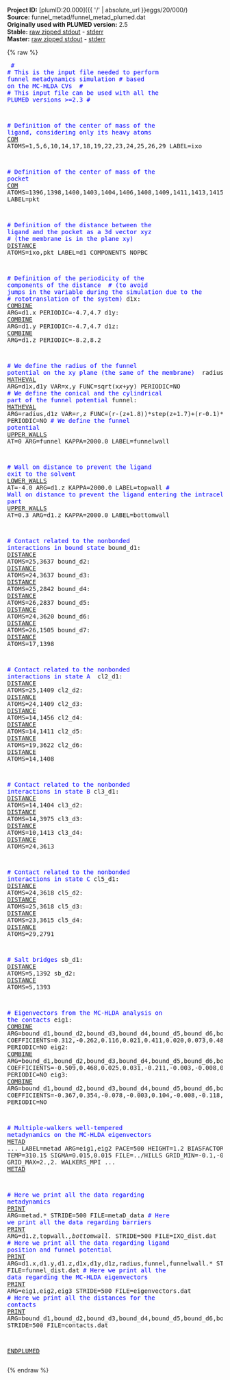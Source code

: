 **Project ID:** [plumID:20.000]({{ '/' | absolute_url }}eggs/20/000/)  
**Source:** funnel_metad/funnel_metad_plumed.dat  
**Originally used with PLUMED version:** 2.5  
**Stable:** [raw zipped stdout](funnel_metad_plumed.dat.plumed.stdout.txt.zip) - [stderr](funnel_metad_plumed.dat.plumed.stderr)  
**Master:** [raw zipped stdout](funnel_metad_plumed.dat.plumed_master.stdout.txt.zip) - [stderr](funnel_metad_plumed.dat.plumed_master.stderr)  

{% raw %}<pre>
<span style="color:blue">#</span>
<span style="color:blue"># This is the input file needed to perform funnel metadynamics simulation</span>
<span style="color:blue"># based on the MC-HLDA CVs </span>
<span style="color:blue">#</span>
<span style="color:blue"># This input file can be used with all the PLUMED versions >=2.3</span>
<span style="color:blue">#</span>

<span style="color:blue"># Definition of the center of mass of the ligand, considering only its heavy atoms</span>
<a href="https://plumed.github.io/doc-master/user-doc/html/_c_o_m.html">COM</a> ATOMS=1,5,6,10,14,17,18,19,22,23,24,25,26,29  LABEL=ixo

<span style="color:blue"># Definition of the center of mass of the pocket</span>
<a href="https://plumed.github.io/doc-master/user-doc/html/_c_o_m.html">COM</a> ATOMS=1396,1398,1400,1403,1404,1406,1408,1409,1411,1413,1415,1416,1449,1451,1453,1456,1458,1459,1495,1497,1499,1501,1505,1509,1510,2838,2840,2842,2845,2846,2848,2850,2852,2854,2856,2857,3605,3607,3609,3612,3613,3615,3617,3618,3620,3622,3624,3625 LABEL=pkt

<span style="color:blue"># Definition of the distance between the ligand and the pocket as a 3d vector xyz</span>
<span style="color:blue"># (the membrane is in the plane xy)</span>
<a href="https://plumed.github.io/doc-master/user-doc/html/_d_i_s_t_a_n_c_e.html">DISTANCE</a> ATOMS=ixo,pkt LABEL=d1 COMPONENTS NOPBC

<span style="color:blue"># Definition of the periodicity of the components of the distance </span>
<span style="color:blue"># (to avoid jumps in the variable during the simulation due to the </span>
<span style="color:blue"># rototranslation of the system)</span>
d1x: <a href="https://plumed.github.io/doc-master/user-doc/html/_c_o_m_b_i_n_e.html">COMBINE</a> ARG=d1.x PERIODIC=-4.7,4.7
d1y: <a href="https://plumed.github.io/doc-master/user-doc/html/_c_o_m_b_i_n_e.html">COMBINE</a> ARG=d1.y PERIODIC=-4.7,4.7
d1z: <a href="https://plumed.github.io/doc-master/user-doc/html/_c_o_m_b_i_n_e.html">COMBINE</a> ARG=d1.z PERIODIC=-8.2,8.2

<span style="color:blue"># We define the radius of the funnel potential on the xy plane (the same of the membrane) </span>
radius: <a href="https://plumed.github.io/doc-master/user-doc/html/_m_a_t_h_e_v_a_l.html">MATHEVAL</a> ARG=d1x,d1y VAR=x,y FUNC=sqrt(x*x+y*y) PERIODIC=NO
<span style="color:blue"># We define the conical and the cylindrical part of the funnel potential</span>
funnel: <a href="https://plumed.github.io/doc-master/user-doc/html/_m_a_t_h_e_v_a_l.html">MATHEVAL</a> ARG=radius,d1z VAR=r,z FUNC=(r-(z+1.8))*step(z+1.7)+(r-0.1)*step(-1.7-z) PERIODIC=NO
<span style="color:blue"># We define the funnel potential</span>
<a href="https://plumed.github.io/doc-master/user-doc/html/_u_p_p_e_r__w_a_l_l_s.html">UPPER_WALLS</a> AT=0 ARG=funnel KAPPA=2000.0 LABEL=funnelwall


<span style="color:blue"># Wall on distance to prevent the ligand exit to the solvent</span>
<a href="https://plumed.github.io/doc-master/user-doc/html/_l_o_w_e_r__w_a_l_l_s.html">LOWER_WALLS</a> AT=-4.0 ARG=d1.z KAPPA=2000.0 LABEL=topwall
<span style="color:blue"># Wall on distance to prevent the ligand entering the intracellular part</span>
<a href="https://plumed.github.io/doc-master/user-doc/html/_u_p_p_e_r__w_a_l_l_s.html">UPPER_WALLS</a> AT=0.3 ARG=d1.z KAPPA=2000.0 LABEL=bottomwall

<span style="color:blue"># Contact related to the nonbonded interactions in bound state</span>
bound_d1: <a href="https://plumed.github.io/doc-master/user-doc/html/_d_i_s_t_a_n_c_e.html">DISTANCE</a> ATOMS=25,3637
bound_d2: <a href="https://plumed.github.io/doc-master/user-doc/html/_d_i_s_t_a_n_c_e.html">DISTANCE</a> ATOMS=24,3637
bound_d3: <a href="https://plumed.github.io/doc-master/user-doc/html/_d_i_s_t_a_n_c_e.html">DISTANCE</a> ATOMS=25,2842
bound_d4: <a href="https://plumed.github.io/doc-master/user-doc/html/_d_i_s_t_a_n_c_e.html">DISTANCE</a> ATOMS=26,2837
bound_d5: <a href="https://plumed.github.io/doc-master/user-doc/html/_d_i_s_t_a_n_c_e.html">DISTANCE</a> ATOMS=24,3620
bound_d6: <a href="https://plumed.github.io/doc-master/user-doc/html/_d_i_s_t_a_n_c_e.html">DISTANCE</a> ATOMS=26,1505
bound_d7: <a href="https://plumed.github.io/doc-master/user-doc/html/_d_i_s_t_a_n_c_e.html">DISTANCE</a> ATOMS=17,1398

<span style="color:blue"># Contact related to the nonbonded interactions in state A </span>
cl2_d1: <a href="https://plumed.github.io/doc-master/user-doc/html/_d_i_s_t_a_n_c_e.html">DISTANCE</a> ATOMS=25,1409
cl2_d2: <a href="https://plumed.github.io/doc-master/user-doc/html/_d_i_s_t_a_n_c_e.html">DISTANCE</a> ATOMS=24,1409
cl2_d3: <a href="https://plumed.github.io/doc-master/user-doc/html/_d_i_s_t_a_n_c_e.html">DISTANCE</a> ATOMS=14,1456
cl2_d4: <a href="https://plumed.github.io/doc-master/user-doc/html/_d_i_s_t_a_n_c_e.html">DISTANCE</a> ATOMS=14,1411
cl2_d5: <a href="https://plumed.github.io/doc-master/user-doc/html/_d_i_s_t_a_n_c_e.html">DISTANCE</a> ATOMS=19,3622
cl2_d6: <a href="https://plumed.github.io/doc-master/user-doc/html/_d_i_s_t_a_n_c_e.html">DISTANCE</a> ATOMS=14,1408

<span style="color:blue"># Contact related to the nonbonded interactions in state B</span>
cl3_d1: <a href="https://plumed.github.io/doc-master/user-doc/html/_d_i_s_t_a_n_c_e.html">DISTANCE</a> ATOMS=14,1404
cl3_d2: <a href="https://plumed.github.io/doc-master/user-doc/html/_d_i_s_t_a_n_c_e.html">DISTANCE</a> ATOMS=14,3975
cl3_d3: <a href="https://plumed.github.io/doc-master/user-doc/html/_d_i_s_t_a_n_c_e.html">DISTANCE</a> ATOMS=10,1413
cl3_d4: <a href="https://plumed.github.io/doc-master/user-doc/html/_d_i_s_t_a_n_c_e.html">DISTANCE</a> ATOMS=24,3613

<span style="color:blue"># Contact related to the nonbonded interactions in state C</span>
cl5_d1: <a href="https://plumed.github.io/doc-master/user-doc/html/_d_i_s_t_a_n_c_e.html">DISTANCE</a> ATOMS=24,3618
cl5_d2: <a href="https://plumed.github.io/doc-master/user-doc/html/_d_i_s_t_a_n_c_e.html">DISTANCE</a> ATOMS=25,3618
cl5_d3: <a href="https://plumed.github.io/doc-master/user-doc/html/_d_i_s_t_a_n_c_e.html">DISTANCE</a> ATOMS=23,3615
cl5_d4: <a href="https://plumed.github.io/doc-master/user-doc/html/_d_i_s_t_a_n_c_e.html">DISTANCE</a> ATOMS=29,2791

<span style="color:blue"># Salt bridges</span>
sb_d1: <a href="https://plumed.github.io/doc-master/user-doc/html/_d_i_s_t_a_n_c_e.html">DISTANCE</a> ATOMS=5,1392
sb_d2: <a href="https://plumed.github.io/doc-master/user-doc/html/_d_i_s_t_a_n_c_e.html">DISTANCE</a> ATOMS=5,1393

<span style="color:blue"># Eigenvectors from the MC-HLDA analysis on the contacts</span>
eig1: <a href="https://plumed.github.io/doc-master/user-doc/html/_c_o_m_b_i_n_e.html">COMBINE</a> ARG=bound_d1,bound_d2,bound_d3,bound_d4,bound_d5,bound_d6,bound_d7,cl2_d1,cl2_d2,cl2_d3,cl2_d4,cl2_d5,cl2_d6,cl3_d1,cl3_d2,cl3_d3,cl3_d4,cl5_d1,cl5_d2,cl5_d3,cl5_d4,sb_d1,sb_d2 COEFFICIENTS=0.312,-0.262,0.116,0.021,0.411,0.020,0.073,0.484,-0.490,0.004,0.007,-0.008,-0.002,-0.037,-0.009,-0.001,0.085,-0.054,-0.347,-0.153,0.124,-0.022,-0.012 PERIODIC=NO
eig2: <a href="https://plumed.github.io/doc-master/user-doc/html/_c_o_m_b_i_n_e.html">COMBINE</a> ARG=bound_d1,bound_d2,bound_d3,bound_d4,bound_d5,bound_d6,bound_d7,cl2_d1,cl2_d2,cl2_d3,cl2_d4,cl2_d5,cl2_d6,cl3_d1,cl3_d2,cl3_d3,cl3_d4,cl5_d1,cl5_d2,cl5_d3,cl5_d4,sb_d1,sb_d2 COEFFICIENTS=-0.509,0.468,0.025,0.031,-0.211,-0.003,-0.008,0.239,-0.218,-0.002,-0.004,-0.227,-0.019,0.005,0.006,-0.006,-0.173,0.106,0.430,0.090,0.289,0.015,0.029 PERIODIC=NO
eig3: <a href="https://plumed.github.io/doc-master/user-doc/html/_c_o_m_b_i_n_e.html">COMBINE</a> ARG=bound_d1,bound_d2,bound_d3,bound_d4,bound_d5,bound_d6,bound_d7,cl2_d1,cl2_d2,cl2_d3,cl2_d4,cl2_d5,cl2_d6,cl3_d1,cl3_d2,cl3_d3,cl3_d4,cl5_d1,cl5_d2,cl5_d3,cl5_d4,sb_d1,sb_d2 COEFFICIENTS=-0.367,0.354,-0.078,-0.003,0.104,-0.008,-0.118,0.424,-0.307,-0.011,0.063,0.077,-0.059,0.119,0.014,0.004,0.175,-0.558,0.237,0.089,0.013,0.021,0.022 PERIODIC=NO

<span style="color:blue"># Multiple-walkers well-tempered metadynamics on the MC-HLDA eigenvectors</span>
<a href="https://plumed.github.io/doc-master/user-doc/html/_m_e_t_a_d.html">METAD</a> ...
LABEL=metad
ARG=eig1,eig2
PACE=500 HEIGHT=1.2 
BIASFACTOR=24.
TEMP=310.15
SIGMA=0.015,0.015
FILE=../HILLS 
GRID_MIN=-0.1,-0.2
GRID_MAX=2.,2.
WALKERS_MPI
... <a href="https://plumed.github.io/doc-master/user-doc/html/_m_e_t_a_d.html">METAD</a>

<span style="color:blue"># Here we print all the data regarding metadynamics</span>
<a href="https://plumed.github.io/doc-master/user-doc/html/_p_r_i_n_t.html">PRINT</a> ARG=metad.* STRIDE=500 FILE=metaD_data
<span style="color:blue"># Here we print all the data regarding barriers</span>
<a href="https://plumed.github.io/doc-master/user-doc/html/_p_r_i_n_t.html">PRINT</a> ARG=d1.z,topwall.*,bottomwall.* STRIDE=500 FILE=IXO_dist.dat
<span style="color:blue"># Here we print all the data regarding ligand position and funnel potential</span>
<a href="https://plumed.github.io/doc-master/user-doc/html/_p_r_i_n_t.html">PRINT</a> ARG=d1.x,d1.y,d1.z,d1x,d1y,d1z,radius,funnel,funnelwall.* STRIDE=500 FILE=funnel_dist.dat
<span style="color:blue"># Here we print all the data regarding the MC-HLDA eigenvectors </span>
<a href="https://plumed.github.io/doc-master/user-doc/html/_p_r_i_n_t.html">PRINT</a> ARG=eig1,eig2,eig3 STRIDE=500 FILE=eigenvectors.dat
<span style="color:blue"># Here we print all the distances for the contacts </span>
<a href="https://plumed.github.io/doc-master/user-doc/html/_p_r_i_n_t.html">PRINT</a> ARG=bound_d1,bound_d2,bound_d3,bound_d4,bound_d5,bound_d6,bound_d7,cl2_d1,cl2_d2,cl2_d3,cl2_d4,cl2_d5,cl2_d6,cl3_d1,cl3_d2,cl3_d3,cl3_d4,cl5_d1,cl5_d2,cl5_d3,cl5_d4,sb_d1,sb_d2 STRIDE=500 FILE=contacts.dat

<a href="https://plumed.github.io/doc-master/user-doc/html/_e_n_d_p_l_u_m_e_d.html">ENDPLUMED</a>
</pre>{% endraw %}
